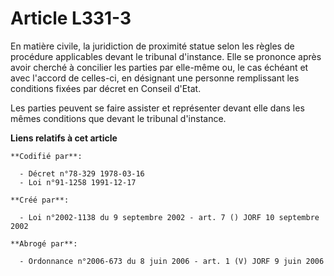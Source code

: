 # Article L331-3

En matière civile, la juridiction de proximité statue selon les règles de procédure applicables devant le tribunal
d'instance. Elle se prononce après avoir cherché à concilier les parties par elle-même ou, le cas échéant et avec l'accord de
celles-ci, en désignant une personne remplissant les conditions fixées par décret en Conseil d'Etat.

Les parties peuvent se faire assister et représenter devant elle dans les mêmes conditions que devant le tribunal d'instance.

**Liens relatifs à cet article**

	**Codifié par**:

	  - Décret n°78-329 1978-03-16
	  - Loi n°91-1258 1991-12-17

	**Créé par**:

	  - Loi n°2002-1138 du 9 septembre 2002 - art. 7 () JORF 10 septembre 2002

	**Abrogé par**:

	  - Ordonnance n°2006-673 du 8 juin 2006 - art. 1 (V) JORF 9 juin 2006
